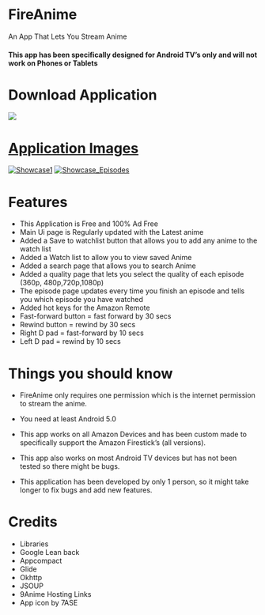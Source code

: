 # FireAnime
An App That Lets You Stream Anime
<h4>This app has been specifically designed for Android TV’s only and will not work on Phones or Tablets</h4>

# Download Application

<a href="https://github.com/XenTeckzX/FireAnime/raw/master/FireAnimeVersion1.6.apk"><img src = "https://a2.fdlstatic.com/451/bundles/downloadcore/images/header/text-logo@2x.png"/>
  
# Application Images

<a href='https://postimg.cc/image/c8c6xljsr/' target='_blank'><img src='https://s9.postimg.cc/bvksrf1j3/Showcase1.jpg' border='0' alt='Showcase1'/></a>
<a href='https://postimages.org/' target='_blank'><img src='https://s9.postimg.cc/4gvgyxd1r/Showcase_Episodes.jpg' border='0' alt='Showcase_Episodes'/></a>

# Features

* This Application is Free and 100% Ad Free
* Main Ui page is Regularly updated with the Latest anime
* Added a Save to watchlist button that allows you to add any anime to the watch list
* Added a Watch list to allow you to view saved Anime
* Added a search page that allows you to search Anime
* Added a quality page that lets you select the quality of each episode (360p, 480p,720p,1080p)
* The episode page updates every time you finish an episode and tells you which episode you have watched
* Added hot keys for the Amazon Remote 
* Fast-forward button = fast forward by 30 secs
* Rewind button = rewind by 30 secs
* Right D pad = fast-forward by 10 secs
* Left D pad = rewind by 10 secs

# Things you should know
* FireAnime only requires one permission which is the internet permission to stream the anime.
* You need at least Android 5.0
* This app works on all Amazon Devices and has been custom made to specifically support the Amazon Firestick’s (all versions).
* This app also works on most Android TV devices but has not been tested so there might be bugs.

* This application has been developed by only 1 person, so it might take longer to fix bugs and add new features.

# Credits
* Libraries
* Google Lean back
* Appcompact
* Glide
* Okhttp
* JSOUP
* 9Anime Hosting Links
* App icon by 7ASE

